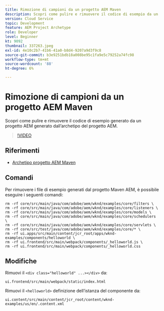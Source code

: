 ```yaml
---
title: Rimozione di campioni da un progetto AEM Maven
description: Scopri come pulire e rimuovere il codice di esempio da un progetto AEM generato dall’archetipo del progetto AEM.
version: Cloud Service
topic: Development
feature: AEM Project Archetype
role: Developer
level: Beginner
kt: 9092
thumbnail: 337263.jpeg
exl-id: 4e10c2b7-41b6-41a0-b8d4-9207a9d3f9c8
source-git-commit: b3e9251bdb18a008be95c1fa9e5c79252a74fc98
workflow-type: tm+mt
source-wordcount: '88'
ht-degree: 6%

---
```


# Rimozione di campioni da un progetto AEM Maven

Scopri come pulire e rimuovere il codice di esempio generato da un progetto AEM generato dall’archetipo del progetto AEM.

>[!VIDEO](https://video.tv.adobe.com/v/337263?quality=12&learn=on)


## Riferimenti

+ [Archetipo progetto AEM Maven](https://github.com/adobe/aem-project-archetype)

## Comandi

Per rimuovere i file di esempio generati dal progetto Maven AEM, è possibile eseguire i seguenti comandi:

```
rm -rf core/src/main/java/com/adobe/aem/wknd/examples/core/filters \
rm -rf core/src/main/java/com/adobe/aem/wknd/examples/core/listeners \
rm -rf core/src/main/java/com/adobe/aem/wknd/examples/core/models \
rm -rf core/src/main/java/com/adobe/aem/wknd/examples/core/schedulers \
rm -rf core/src/main/java/com/adobe/aem/wknd/examples/core/servlets \
rm -rf core/src/test/java/com/adobe/aem/wknd/examples/core/* \
rm -rf ui.apps/src/main/content/jcr_root/apps/wknd-examples/components/helloworld \
rm -rf ui.frontend/src/main/webpack/components/_helloworld.js \
rm -rf ui.frontend/src/main/webpack/components/_helloworld.css
```

## Modifiche

Rimuovi il `<div class="helloworld" ...></div>` da:

```
ui.frontend/src/main/webpack/static/index.html
```

Rimuovi il `<helloworld>` definizione dell’istanza del componente da:

```
ui.content/src/main/content/jcr_root/content/wknd-examples/us/en/.content.xml
```
